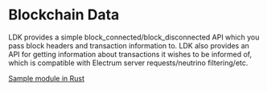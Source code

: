 # Blockchain Data 

LDK provides a simple block_connected/block_disconnected API which you pass block headers and transaction information to. LDK also provides an API for getting information about transactions it wishes to be informed of, which is compatible with Electrum server requests/neutrino filtering/etc.

[Sample module in Rust](https://github.com/rust-bitcoin/rust-lightning/tree/main/lightning-block-sync)